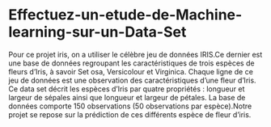 # Effectuez-un-etude-de-Machine-learning-sur-un-Data-Set
Pour ce projet iris, on a utiliser le célèbre jeu de données IRIS.Ce dernier est une base de données regroupant les caractéristiques de trois espèces de fleurs d’Iris, à savoir Set osa, Versicolour et Virginica. Chaque ligne de ce jeu de données est une observation des caractéristiques d’une fleur d’Iris. Ce data set décrit les espèces d’Iris par quatre propriétés : longueur et largeur de sépales ainsi que longueur et largeur de pétales. La base de données comporte 150 observations (50 observations par espèce).Notre projet se repose sur la prédiction de ces différents espèce de fleur d’iris.
